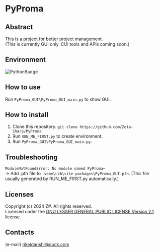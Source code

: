 # PyProma
## Abstract
This is a project for better project management.  
(This is currently GUI only. CUI tools and APIs coming soon.)  
## Environment
![PythonBadge](https://img.shields.io/badge/Python-3.10-%3776AB?logo=python)  
## How to use
Run `PyProma_GUI\PyProma_GUI_main.py` to show GUI.  
## How to install
1. Clone this repository. `git clone https://github.com/Zeta-Sharp/PyProma`  
2. Run `RUN_ME_FIRST.py` to create environment.
3. Run `PyProma_GUI\PyProma_GUI_main.py`.  
## Troubleshooting
`ModuleNotFoundError: No module named PyProma~`  
-> Add .pth file to `.venv\Lib\site-packages\PyProma_GUI.pth`. (This file usually generated by RUN_ME_FIRST.py automatically.)  
## Licenses
Copyright (c) 2024 Ζ#. All rights reserved.  
Licensed under the [GNU LESSER GENERAL PUBLIC LICENSE Version 2.1](https://github.com/Zeta-Sharp/PyProma/blob/main/LICENSE) license.  
## Contacts
(e-mail) rikeidanshi@duck.com


